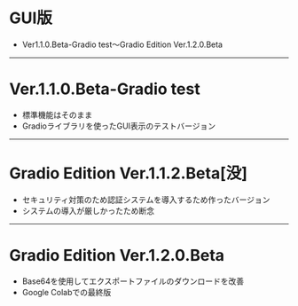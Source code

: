 # GUI版
* Ver1.1.0.Beta-Gradio test～Gradio Edition Ver.1.2.0.Beta
---
# Ver.1.1.0.Beta-Gradio test
* 標準機能はそのまま
* Gradioライブラリを使ったGUI表示のテストバージョン
---
# Gradio Edition Ver.1.1.2.Beta[没]
* セキュリティ対策のため認証システムを導入するため作ったバージョン
* システムの導入が厳しかったため断念
---
# Gradio Edition Ver.1.2.0.Beta
* Base64を使用してエクスポートファイルのダウンロードを改善
* Google Colabでの最終版
